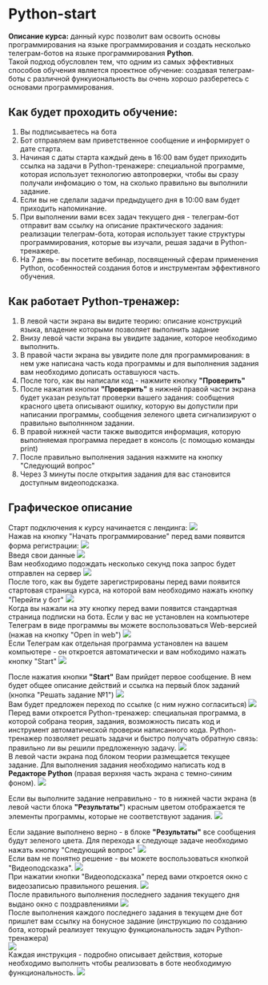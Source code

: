 # Python-start
**Описание курса:** данный курс позволит вам освоить основы программирования на языке программирования  и создать несколько телеграм-ботов на языке программирования **Python**.   
Такой подход обусловлен тем, что одним из самых эффективных способов обучения является проектное обучение: создавая телеграм-боты с различной функуиональность вы очень хорошо разберетесь с основами программирования.  
## Как будет проходить обучение:
1. Вы подписываетесь на бота
2. Бот отправляем вам приветственное сообщение и информирует о дате старта.
3. Начиная с даты старта каждый день в 16:00 вам будет приходить ссылка на задачи в Python-тренажере: специальной программе, которая использует технологию автопроверки, чтобы вы сразу получали инфомацию о том, на сколько правильно вы выполнили задание.
4. Если вы не сделали задачи предыдущего дня в 10:00 вам будет приходить напоминание.
5. При выполнении вами всех задач текущего дня - телеграм-бот отправит вам ссылку на описание практического задания: реализации телеграм-бота, которая использует такие структуры программирования, которые вы изучали, решая задачи в Python-тренажере.
6. На 7 день - вы посетите вебинар, посвященный сферам применения Python, особенностей создания ботов и инструментам эффективного обучения.

## Как работает Python-тренажер:
1. В левой части экрана вы видите теорию: описание конструкций языка, владение которыми позволяет выполнить задание
2. Внизу левой части экрана вы увидите задание, которое необходимо выполнить.
3. В правой части экрана вы увидите поле для программирования: в нем уже написана часть кода программы и для выполнения задания вам необходимо дописать оставшуюся часть.
4. После того, как вы написали код - нажмите кнопку **"Проверить"**
5. После нажатия кнопки **"Проверить"** в нижней правой части экрана будет указан результат проверки вашего задания: сообщения красного цвета описывают ошилку, которую вы допустили при написании программы, сообщения зеленого цвета сигнализируют о правильно выполннном задании.
6. В правой нижней части также выводится информация, которую выполняемая программа передает в консоль (с помощью команды print)
7. После правильно выполнения задания нажмите на кнопку "Следующий вопрос"
8. Через 3 минуты после открытия задания для вас становится доступным видеоподсказка.


## Графическое описание
Старт подключения к курсу начинается с лендинга:
<img src = "./img/python-start-01.png">   
Нажав на кнопку "Начать программирование" перед вами появится форма регистрации:
<img src = "./img/python-start-02.png">   
Введя свои данные
<img src = "./img/python-start-03.png">   
Вам необходимо подождать несколько секунд пока запрос будет отправлен на сервер
<img src = "./img/python-start-04.png">   
После того, как вы будете зарегистрированы перед вами появится стартовая страница курса, на которой вам необходимо нажать кнопку "Перейти у бот"
<img src = "./img/python-start-05.png">   
Когда вы нажали на эту кнопку перед вами появится стандартная страница подписки на бота. Если у вас не установлен на компьютере Телеграм в виде программы вы можете воспользоваться Web-версией (нажав на кнопку "Open in web")
<img src = "./img/python-start-06.png">   
Если Телеграм как отдельная программа установлен на вашем компьютере - он откроется автоматически и вам нобходимо нажать кнопку "Start"
<img src = "./img/python-start-07.png">   

После нажатия кнопки **"Start"** Вам прийдет первое сообщение. В нем будет общее описание действий и ссылка на первый блок заданий (кнопка "Решать задание №1")
<img src = "./img/python-start-08.png">   
Вам будет предложен переход по ссылке (с ним нужно согласиться)
<img src = "./img/python-start-09.png">   
Перед вами откроется Python-тренажер: специальная программа, в которой собрана теория, задания, возможность писать код и инструмент автоматической проверки написанного кода. Python-тренажер позволяет решать задачи и быстро получать обратную связь: правильно ли вы решили предложенную задачу.
<img src = "./img/python-start-10.png">   
В левой части экрана под блоком теории размещается текущее задание. Для выполнения задания необходимо написать код в **Редакторе Python** (правая верхняя часть экрана с темно-синим фоном). 
<img src = "./img/python-start-11.png">   

Если вы выполните задание неправильно - то в нижней части экрана (в левой части блока **"Результаты"**) красным цветом отображается те элементы программы, которые не соответствуют задания.
<img src = "./img/python-start-12.png">   

Если задание выполнено верно - в блоке **"Результаты"** все сообщения будут зеленого цвета. Для перехода к следующе задаче необходимо нажать кнопку "Следующий вопрос"
<img src = "./img/python-start-13.png">   
Если вам не понятно решение - вы можете воспользоваться кнопкой "Видеоподсказка".
<img src = "./img/python-start-14.png">   
При нажатии кнопки "Видеоподсказка"  перед вами откроется окно с видеозаписью правильного решения.
<img src = "./img/python-start-15.png">   
После правильного выполнения последнего задания текущего дня выдано окно с поздравлениями
<img src = "./img/python-start-17.png">   
После выполнения каждого последнего задания в текущем дне бот пришлет вам ссылку на бонусное задание (инструкцию по созданию бота, который реализует текущую функциональность задач Python-тренажера)  
<img src = "./img/python-start-18.png">   
Каждая инструкция - подробно описывает действия, которые необходимо выполнить чтобы реализовать в боте необходимую функциональность.
<img src = "./img/python-start-19.png">   

